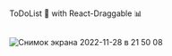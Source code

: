 ToDoList 📝 with React-Draggable 📊
##
![Снимок экрана 2022-11-28 в 21 50 08](https://user-images.githubusercontent.com/101956196/204378149-0560be95-5765-4417-afc3-a7cfaefb265b.png)
